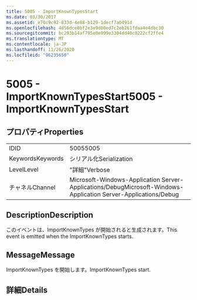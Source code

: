 ```yaml
---
title: 5005 - ImportKnownTypesStart
ms.date: 03/30/2017
ms.assetid: e70c9c92-833d-4e88-b129-1decf7a0491d
ms.openlocfilehash: 4d56dce0bf2e3e9d00ed7c2eb261fdaa4e4dbc30
ms.sourcegitcommit: bc293b14af795e0e999e3304dd40c0222cf2ffe4
ms.translationtype: MT
ms.contentlocale: ja-JP
ms.lasthandoff: 11/26/2020
ms.locfileid: "96235650"
---
```

# <a name="5005---importknowntypesstart"></a><span data-ttu-id="e0455-102">5005 - ImportKnownTypesStart</span><span class="sxs-lookup"><span data-stu-id="e0455-102">5005 - ImportKnownTypesStart</span></span>

## <a name="properties"></a><span data-ttu-id="e0455-103">プロパティ</span><span class="sxs-lookup"><span data-stu-id="e0455-103">Properties</span></span>  
  
|||  
|-|-|  
|<span data-ttu-id="e0455-104">ID</span><span class="sxs-lookup"><span data-stu-id="e0455-104">ID</span></span>|<span data-ttu-id="e0455-105">5005</span><span class="sxs-lookup"><span data-stu-id="e0455-105">5005</span></span>|  
|<span data-ttu-id="e0455-106">Keywords</span><span class="sxs-lookup"><span data-stu-id="e0455-106">Keywords</span></span>|<span data-ttu-id="e0455-107">シリアル化</span><span class="sxs-lookup"><span data-stu-id="e0455-107">Serialization</span></span>|  
|<span data-ttu-id="e0455-108">Level</span><span class="sxs-lookup"><span data-stu-id="e0455-108">Level</span></span>|<span data-ttu-id="e0455-109">"詳細"</span><span class="sxs-lookup"><span data-stu-id="e0455-109">Verbose</span></span>|  
|<span data-ttu-id="e0455-110">チャネル</span><span class="sxs-lookup"><span data-stu-id="e0455-110">Channel</span></span>|<span data-ttu-id="e0455-111">Microsoft-Windows-Application Server-Applications/Debug</span><span class="sxs-lookup"><span data-stu-id="e0455-111">Microsoft-Windows-Application Server-Applications/Debug</span></span>|  
  
## <a name="description"></a><span data-ttu-id="e0455-112">Description</span><span class="sxs-lookup"><span data-stu-id="e0455-112">Description</span></span>  

 <span data-ttu-id="e0455-113">このイベントは、ImportKnownTypes が開始されると生成されます。</span><span class="sxs-lookup"><span data-stu-id="e0455-113">This event is emitted when the ImportKnownTypes starts.</span></span>  
  
## <a name="message"></a><span data-ttu-id="e0455-114">Message</span><span class="sxs-lookup"><span data-stu-id="e0455-114">Message</span></span>  

 <span data-ttu-id="e0455-115">ImportKnownTypes を開始します。</span><span class="sxs-lookup"><span data-stu-id="e0455-115">ImportKnownTypes start.</span></span>  
  
## <a name="details"></a><span data-ttu-id="e0455-116">詳細</span><span class="sxs-lookup"><span data-stu-id="e0455-116">Details</span></span>

